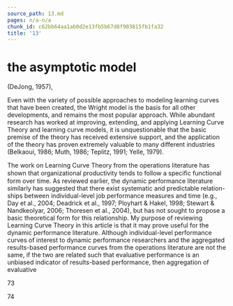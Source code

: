 ```yaml
---
source_path: 13.md
pages: n/a-n/a
chunk_id: c62bb64aa1ab0d2e13fb5b67d8f903815fb1fa32
title: '13'
---
```

# the asymptotic model

(DeJong, 1957),

Even with the variety of possible approaches to modeling learning curves that have been created, the Wright model is the basis for all other developments, and remains the most popular approach. While abundant research has worked at improving, extending, and applying Learning Curve Theory and learning curve models, it is unquestionable that the basic premise of the theory has received extensive support, and the application of the theory has proven extremely valuable to many different industries (Belkaoui, 1986; Muth, 1986; Teplitz, 1991; Yelle, 1979).

The work on Learning Curve Theory from the operations literature has shown that organizational productivity tends to follow a speciﬁc functional form over time. As reviewed earlier, the dynamic performance literature similarly has suggested that there exist systematic and predictable relation- ships between individual-level job performance measures and time (e.g., Day et al., 2004; Deadrick et al., 1997; Ployhart & Hakel, 1998; Stewart & Nandkeolyar, 2006; Thoresen et al., 2004), but has not sought to propose a basic theoretical form for this relationship. My purpose of reviewing Learning Curve Theory in this article is that it may prove useful for the dynamic performance literature. Although individual-level performance curves of interest to dynamic performance researchers and the aggregated results-based performance curves from the operations literature are not the same, if the two are related such that evaluative performance is an unbiased indicator of results-based performance, then aggregation of evaluative

73

74
